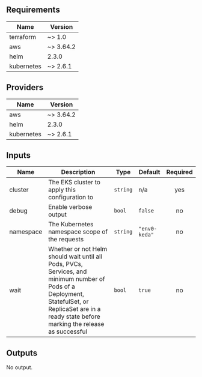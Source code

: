 <!-- BEGINNING OF PRE-COMMIT-TERRAFORM DOCS HOOK -->
## Requirements

| Name | Version |
|------|---------|
| terraform | ~> 1.0 |
| aws | ~> 3.64.2 |
| helm | 2.3.0 |
| kubernetes | ~> 2.6.1 |

## Providers

| Name | Version |
|------|---------|
| aws | ~> 3.64.2 |
| helm | 2.3.0 |
| kubernetes | ~> 2.6.1 |

## Inputs

| Name | Description | Type | Default | Required |
|------|-------------|------|---------|:--------:|
| cluster | The EKS cluster to apply this configuration to | `string` | n/a | yes |
| debug | Enable verbose output | `bool` | `false` | no |
| namespace | The Kubernetes namespace scope of the requests | `string` | `"env0-keda"` | no |
| wait | Whether or not Helm should wait until all Pods, PVCs, Services, and minimum number of Pods of a Deployment, StatefulSet, or ReplicaSet are in a ready state before marking the release as successful | `bool` | `true` | no |

## Outputs

No output.

<!-- END OF PRE-COMMIT-TERRAFORM DOCS HOOK -->
